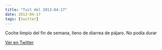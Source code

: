 ```yaml
---
title: "Tuit del 2013-04-17"
date: 2013-04-17
tags: [twitter]
---
```


Coche limpio del fin de semana, lleno de diarrea de pájaro. No podía durar



[Ver en Twitter](https://twitter.com/i/web/status/324501453408436224)
